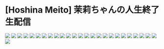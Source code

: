 # [Hoshina Meito] 茉莉ちゃんの人生終了生配信
![](../img/16/00000001.jpg)
![](../img/16/00000002.jpg)
![](../img/16/00000003.jpg)
![](../img/16/00000004.jpg)
![](../img/16/00000005.jpg)
![](../img/16/00000006.jpg)
![](../img/16/00000007.jpg)
![](../img/16/00000008.jpg)
![](../img/16/00000009.jpg)
![](../img/16/00000010.jpg)
![](../img/16/00000011.jpg)
![](../img/16/00000012.jpg)
![](../img/16/00000013.jpg)
![](../img/16/00000014.jpg)
![](../img/16/00000015.jpg)
![](../img/16/00000016.jpg)
![](../img/16/00000017.jpg)
![](../img/16/00000018.jpg)
![](../img/16/00000019.jpg)
![](../img/16/00000020.jpg)
![](../img/16/00000021.jpg)
![](../img/16/00000022.jpg)
![](../img/16/00000023.jpg)
![](../img/16/00000024.jpg)
![](../img/16/00000025.jpg)
![](../img/16/00000026.jpg)
